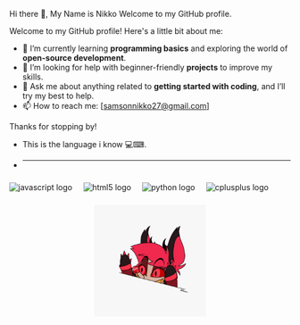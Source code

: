<p align="left">Hi there 👋, My Name is Nikko Welcome to my GitHub profile.</p>


Welcome to my GitHub profile! Here's a little bit about me:

- 🌱 I’m currently learning **programming basics** and exploring the world of **open-source development**.
- 🤔 I’m looking for help with beginner-friendly **projects** to improve my skills.
- 💬 Ask me about anything related to **getting started with coding**, and I’ll try my best to help.
- 📫 How to reach me: [samsonnikko27@gmail.com]


Thanks for stopping by! 

- This is the language i know 💻⌨.
- _________________________________________________________________________________________________________________________________________

###

<div align="left">
  <img src="https://cdn.jsdelivr.net/gh/devicons/devicon/icons/javascript/javascript-original.svg" height="40" alt="javascript logo"  />
  <img width="12" />
  <img src="https://cdn.jsdelivr.net/gh/devicons/devicon/icons/html5/html5-original.svg" height="40" alt="html5 logo"  />
  <img width="12" />
  <img src="https://cdn.jsdelivr.net/gh/devicons/devicon/icons/python/python-original.svg" height="40" alt="python logo"  />
  <img width="12" />
  <img src="https://cdn.jsdelivr.net/gh/devicons/devicon/icons/cplusplus/cplusplus-original.svg" height="40" alt="cplusplus logo"  />
</div>

###

<div align="center">
  <img height="200" src="https://github.com/NikkoSamson21/NikkoSamson21/blob/main/dhs67xp-15e3e9bb-4380-4b24-b58c-3a4bf198a282.gif"  />
</div>

###
